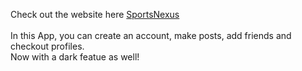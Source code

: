Check out the website here [SportsNexus](https://sportsnexus.onrender.com/)\
\
In this App, you can create an account, make posts, add friends and checkout profiles.\
Now with a dark featue as well!
